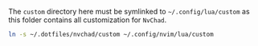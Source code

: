 The `custom` directory here must be symlinked to `~/.config/lua/custom` as this folder contains all customization for `NvChad`.

```bash
ln -s ~/.dotfiles/nvchad/custom ~/.config/nvim/lua/custom
```
